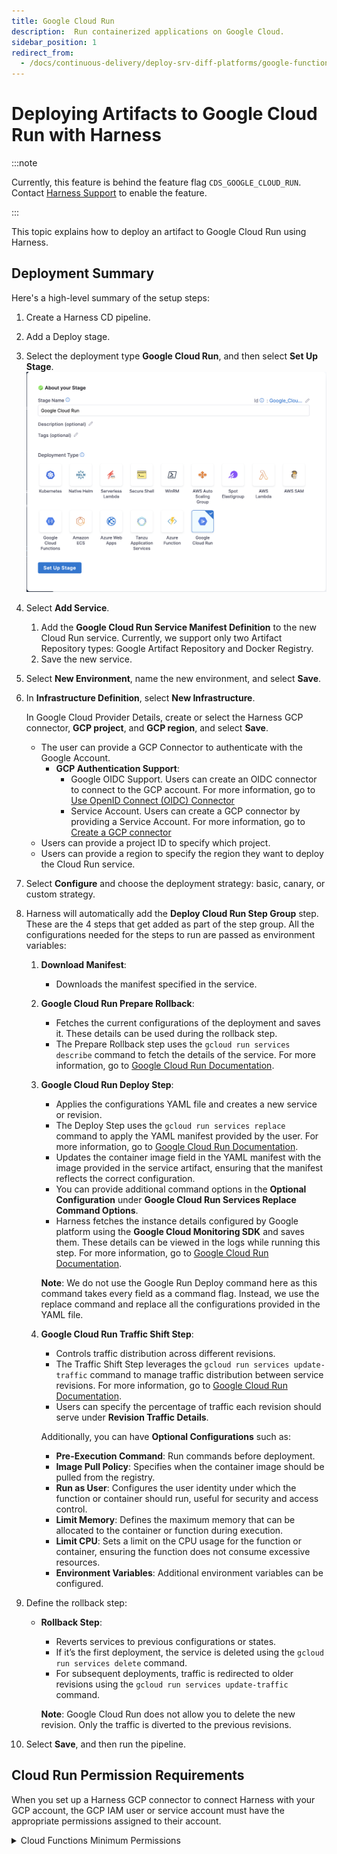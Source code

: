 ```yaml
---
title: Google Cloud Run
description:  Run containerized applications on Google Cloud.
sidebar_position: 1
redirect_from:
  - /docs/continuous-delivery/deploy-srv-diff-platforms/google-functions/
---
```


# Deploying Artifacts to Google Cloud Run with Harness

:::note

Currently, this feature is behind the feature flag `CDS_GOOGLE_CLOUD_RUN`. Contact [Harness Support](mailto:support@harness.io) to enable the feature.

:::

This topic explains how to deploy an artifact to Google Cloud Run using Harness.

## Deployment Summary

Here's a high-level summary of the setup steps:

1. Create a Harness CD pipeline.
2. Add a Deploy stage.
3. Select the deployment type **Google Cloud Run**, and then select **Set Up Stage**.
   ![](static/google-cloud-run-1.png)
4. Select **Add Service**.
   1. Add the **Google Cloud Run Service Manifest Definition** to the new Cloud Run service.
      Currently, we support only two Artifact Repository types: Google Artifact Repository and Docker Registry.
   2. Save the new service.
5. Select **New Environment**, name the new environment, and select **Save**.
6. In **Infrastructure Definition**, select **New Infrastructure**.
     
     In Google Cloud Provider Details, create or select the Harness GCP connector, **GCP project**, and **GCP region**, and select **Save**.

      - The user can provide a GCP Connector to authenticate with the Google Account.
        - **GCP Authentication Support**:
          - Google OIDC Support. Users can create an OIDC connector to connect to the GCP account. For more information, go to [Use OpenID Connect (OIDC) Connector](https://developer.harness.io/docs/platform/connectors/cloud-providers/ref-cloud-providers/gcs-connector-settings-reference/#use-openid-connect-oidc)
          - Service Account. Users can create a GCP connector by providing a Service Account. For more information, go to [Create a GCP connector](/docs/platform/connectors/cloud-providers/connect-to-google-cloud-platform-gcp/)
      - Users can provide a project ID to specify which project.
      - Users can provide a region to specify the region they want to deploy the Cloud Run service.
      
7. Select **Configure** and choose the deployment strategy: basic, canary, or custom strategy.
8. Harness will automatically add the **Deploy Cloud Run Step Group** step. These are the 4 steps that get added as part of the step group. All the configurations needed for the steps to run are passed as environment variables:
   1. **Download Manifest**:
      - Downloads the manifest specified in the service.
   2. **Google Cloud Run Prepare Rollback**:
      - Fetches the current configurations of the deployment and saves it. These details can be used during the rollback step.
      - The Prepare Rollback step uses the `gcloud run services describe` command to fetch the details of the service. For more information, go to [Google Cloud Run Documentation](https://cloud.google.com/sdk/gcloud/reference/run/services/replace).
   3. **Google Cloud Run Deploy Step**:
      - Applies the configurations YAML file and creates a new service or revision.
      - The Deploy Step uses the `gcloud run services replace` command to apply the YAML manifest provided by the user. For more information, go to [Google Cloud Run Documentation](https://cloud.google.com/sdk/gcloud/reference/run/services/replace).
      - Updates the container image field in the YAML manifest with the image provided in the service artifact, ensuring that the manifest reflects the correct configuration.
      - You can provide additional command options in the **Optional Configuration** under **Google Cloud Run Services Replace Command Options**.
      - Harness fetches the instance details configured by Google platform using the **Google Cloud Monitoring SDK** and saves them. These details can be viewed in the logs while running this step. For more information, go to [Google Cloud Run Documentation](https://cloud.google.com/monitoring/custom-metrics/reading-metrics).
      
      **Note**: We do not use the Google Run Deploy command here as this command takes every field as a command flag. Instead, we use the replace command and replace all the configurations provided in the YAML file.
   4. **Google Cloud Run Traffic Shift Step**:
      - Controls traffic distribution across different revisions.
      - The Traffic Shift Step leverages the `gcloud run services update-traffic` command to manage traffic distribution between service revisions. For more information, go to [Google Cloud Run Documentation](https://cloud.google.com/sdk/gcloud/reference/run/services/update-traffic).
      - Users can specify the percentage of traffic each revision should serve under **Revision Traffic Details**.

      Additionally, you can have **Optional Configurations** such as:

      - **Pre-Execution Command**: Run commands before deployment.
      - **Image Pull Policy**: Specifies when the container image should be pulled from the registry.
      - **Run as User**: Configures the user identity under which the function or container should run, useful for security and access control.
      - **Limit Memory**: Defines the maximum memory that can be allocated to the container or function during execution.
      - **Limit CPU**: Sets a limit on the CPU usage for the function or container, ensuring the function does not consume excessive resources.
      - **Environment Variables**: Additional environment variables can be configured.

9. Define the rollback step:
   - **Rollback Step**:
     - Reverts services to previous configurations or states.
     - If it’s the first deployment, the service is deleted using the `gcloud run services delete` command.
     - For subsequent deployments, traffic is redirected to older revisions using the `gcloud run services update-traffic` command.
     
     **Note**: Google Cloud Run does not allow you to delete the new revision. Only the traffic is diverted to the previous revisions.

10. Select **Save**, and then run the pipeline.

## Cloud Run Permission Requirements

When you set up a Harness GCP connector to connect Harness with your GCP account, the GCP IAM user or service account must have the appropriate permissions assigned to their account.

<details>
<summary>Cloud Functions Minimum Permissions</summary>

The following are the minimum set of permissions required for deploying Google Cloud Run functions:

1. **List, Get, and Describe Services**:
   - `run.services.list`
   - `run.services.get`

2. **Create or Deploy Services**:
   - `run.services.create`
   - `run.services.update`

3. **Delete Services**:
   - `run.services.delete`

4. **Invoke Cloud Run Services** (if needed for execution):
   - `run.routes.invoke`

5. **Get Service Monitoring Data for Instance Sync**:
   - `monitoring.timeSeries.list`

6. **View Configuration and Permissions**:
   - `run.configurations.list`
   - `run.configurations.get`

7. **Manage IAM Policies for Services**:
   - `resourcemanager.projects.getIamPolicy`
   - `resourcemanager.projects.setIamPolicy`

8. **Authentication Using OIDC**:
   - `iam.workloadIdentityPools.createCredentialConfig`

9. **Authentication Using Service Account Key**:
   - `iam.serviceAccounts.get`
   - `iam.serviceAccounts.signBlob`

Alternatively, the following roles can also be used:

1. **Cloud Run Admin (`roles/run.admin`)**:
   - Grants full administrative access to manage Cloud Run services, including creating, updating, and deleting services.
   - Essential for deploying services to Cloud Run.

2. **Service Account User (`roles/iam.serviceAccountUser`)**:
   - Grants permission to use service accounts, which are required to run Cloud Run services.
   - Necessary when deploying services that use specific service accounts for execution.

3. **Logging Viewer (`roles/logging.viewer`)**:
   - Access to logs for debugging Cloud Run services.

4. **Monitoring Viewer (`roles/monitoring.viewer`)**:
   - Permission to view service monitoring data.

5. **IAM Workload Identity Pool Admin (`roles/iam.workloadIdentityPoolAdmin`)**:
   - This role grants you the necessary permissions to create, update, and delete workload identity pools and providers.

</details>

